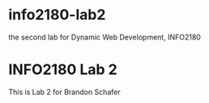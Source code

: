 # info2180-lab2
the second lab for Dynamic Web Development, INFO2180
# INFO2180 Lab 2
 
This is Lab 2 for Brandon Schafer
